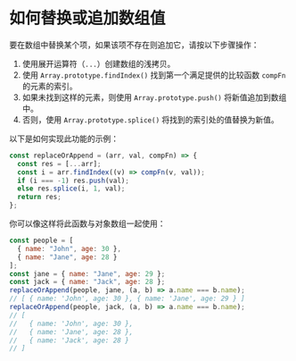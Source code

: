 # 如何替换或追加数组值

要在数组中替换某个项，如果该项不存在则追加它，请按以下步骤操作：

1. 使用展开运算符（`...`）创建数组的浅拷贝。
2. 使用 `Array.prototype.findIndex()` 找到第一个满足提供的比较函数 `compFn` 的元素的索引。
3. 如果未找到这样的元素，则使用 `Array.prototype.push()` 将新值追加到数组中。
4. 否则，使用 `Array.prototype.splice()` 将找到的索引处的值替换为新值。

以下是如何实现此功能的示例：

```js
const replaceOrAppend = (arr, val, compFn) => {
  const res = [...arr];
  const i = arr.findIndex((v) => compFn(v, val));
  if (i === -1) res.push(val);
  else res.splice(i, 1, val);
  return res;
};
```

你可以像这样将此函数与对象数组一起使用：

```js
const people = [
  { name: "John", age: 30 },
  { name: "Jane", age: 28 }
];
const jane = { name: "Jane", age: 29 };
const jack = { name: "Jack", age: 28 };
replaceOrAppend(people, jane, (a, b) => a.name === b.name);
// [ { name: 'John', age: 30 }, { name: 'Jane', age: 29 } ]
replaceOrAppend(people, jack, (a, b) => a.name === b.name);
// [
//   { name: 'John', age: 30 },
//   { name: 'Jane', age: 28 },
//   { name: 'Jack', age: 28 }
// ]
```
